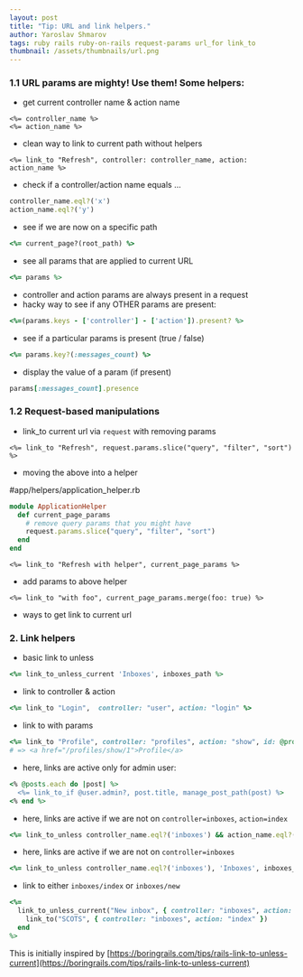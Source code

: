 ```yaml
---
layout: post
title: "Tip: URL and link helpers."
author: Yaroslav Shmarov
tags: ruby rails ruby-on-rails request-params url_for link_to
thumbnail: /assets/thumbnails/url.png
---
```


### 1.1 URL params are mighty! Use them! Some helpers:

* get current controller name & action name

```
<%= controller_name %>
<%= action_name %>
```

* clean way to link to current path without helpers

```erb
<%= link_to "Refresh", controller: controller_name, action: action_name %>
```

* check if a controller/action name equals ...

```ruby
controller_name.eql?('x')
action_name.eql?('y')

```

* see if we are now on a specific path

```ruby
<%= current_page?(root_path) %>
```

* see all params that are applied to current URL

```ruby
<%= params %>
```

* controller and action params are always present in a request
* hacky way to see if any OTHER params are present:

```ruby
<%=(params.keys - ['controller'] - ['action']).present? %>
```

* see if a particular params is present (true / false)

```ruby
<%= params.key?(:messages_count) %>
```

* display the value of a param (if present)

```ruby
params[:messages_count].presence
```

### 1.2 Request-based manipulations 

* link_to current url via `request` with removing params

```erb
<%= link_to "Refresh", request.params.slice("query", "filter", "sort") %>
```

* moving the above into a helper

#app/helpers/application_helper.rb
```ruby
module ApplicationHelper
  def current_page_params
    # remove query params that you might have
    request.params.slice("query", "filter", "sort")
  end
end
```

```erb
<%= link_to "Refresh with helper", current_page_params %>
```

* add params to above helper

```erb
<%= link_to "with foo", current_page_params.merge(foo: true) %>
```

* ways to get link to current url


### 2. Link helpers

* basic link to unless

```ruby
<%= link_to_unless_current 'Inboxes', inboxes_path %>
```

* link to controller & action

```ruby
<%= link_to "Login",  controller: "user", action: "login" %>
```

* link to with params
```ruby
<%= link_to "Profile", controller: "profiles", action: "show", id: @profile %>
# => <a href="/profiles/show/1">Profile</a>
```

* here, links are active only for admin user:

```ruby
<% @posts.each do |post| %>
  <%= link_to_if @user.admin?, post.title, manage_post_path(post) %>
<% end %>
```

* here, links are active if we are not on `controller=inboxes`, `action=index`

```ruby
<%= link_to_unless controller_name.eql?('inboxes') && action_name.eql?('index'), 'Inboxes', inboxes_path %>
```

* here, links are active if we are not on `controller=inboxes`

```ruby
<%= link_to_unless controller_name.eql?('inboxes'), 'Inboxes', inboxes_path %>
```

* link to either `inboxes/index` or `inboxes/new`
```ruby
<%=
  link_to_unless_current("New inbox", { controller: "inboxes", action: "new" }) do
    link_to("SCOTS", { controller: "inboxes", action: "index" })
  end
%>
```

This is initially inspired by [https://boringrails.com/tips/rails-link-to-unless-current](https://boringrails.com/tips/rails-link-to-unless-current)
